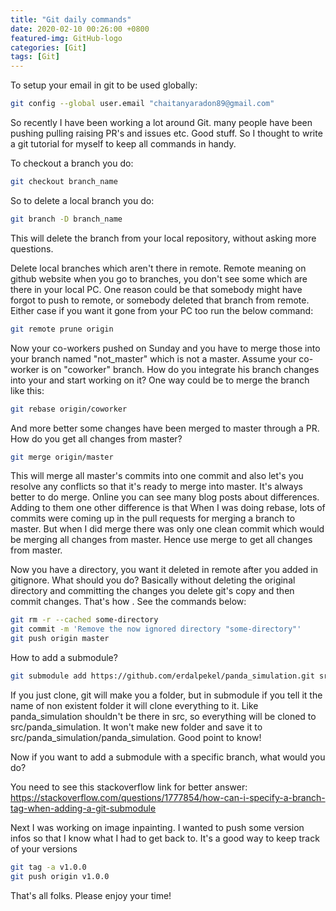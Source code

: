```yaml
---
title: "Git daily commands"
date: 2020-02-10 00:26:00 +0800
featured-img: GitHub-logo
categories: [Git]
tags: [Git]
---
```


To setup your email in git to be used globally:

```bash
git config --global user.email "chaitanyaradon89@gmail.com"
```

So recently I have been working a lot around Git. many people have been pushing pulling raising PR's and issues etc. Good stuff. So I thought to write a git tutorial for myself to keep all commands in handy.

To checkout a branch you do:

```bash
git checkout branch_name
```

So to delete a local branch you do:

```bash
git branch -D branch_name
```

This will delete the branch from your local repository, without asking more questions. 

Delete local branches which aren't there in remote. Remote meaning on github website when you go to branches, you don't see some which are there in your local PC. One reason could be that somebody might have forgot to push to remote, or somebody deleted that branch from remote. Either case if you want it gone from your PC too run the below command:

```bash
git remote prune origin
```

Now your co-workers pushed on Sunday and you have to merge those into your branch named "not_master" which is not a master. Assume your co-worker is on "coworker" branch. How do you integrate his branch changes into your and start working on it? One way could be to merge the branch like this:

```bash
git rebase origin/coworker
```

And more better some changes have been merged to master through a PR. How do you get all changes from master?

```bash
git merge origin/master
```

This will merge all master's commits into one commit and also let's you resolve any conflicts so that it's ready to merge into master. It's always better to do merge. Online you can see many blog posts about differences. Adding to them one other difference is that When I was doing rebase, lots of commits were coming up in the pull requests for merging a branch to master. But when I did merge there was only one clean commit which would be merging all changes from master. Hence use merge to get all changes from master.

Now you have a directory, you want it deleted in remote after you added in gitignore. What should you do? Basically without deleting the original directory and committing the changes you delete git's copy and then commit changes. That's how . See the commands below:

```bash
git rm -r --cached some-directory
git commit -m 'Remove the now ignored directory "some-directory"'
git push origin master
```

How to add a submodule?

```bash
git submodule add https://github.com/erdalpekel/panda_simulation.git src/panda_simulation
```

If you just clone, git will make you a folder, but in submodule if you tell it the name of non existent folder it will clone everything to it. Like panda_simulation shouldn't be there in src, so everything will be cloned to src/panda_simulation. It won't make new folder and save it to src/panda_simulation/panda_simulation. Good point to know!

Now if you want to add a submodule with a specific branch, what would you do?

You need to see this stackoverflow link for better answer: https://stackoverflow.com/questions/1777854/how-can-i-specify-a-branch-tag-when-adding-a-git-submodule

Next I was working on image inpainting. I wanted to push some version infos so that I know what I had to get back to. It's a good way to keep track of your versions

```bash
git tag -a v1.0.0
git push origin v1.0.0
```



That's all folks. Please enjoy your time!